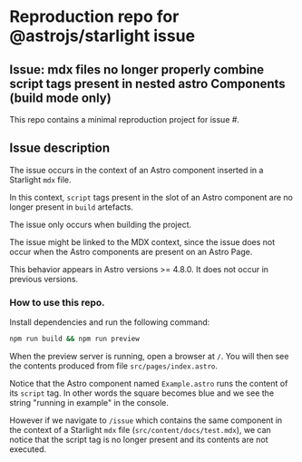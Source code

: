 # Reproduction repo for @astrojs/starlight issue

## Issue: mdx files no longer properly combine script tags present in nested astro Components (build mode only)

This repo contains a minimal reproduction project for issue #.

## Issue description

The issue occurs in the context of an Astro component inserted in a Starlight `mdx` file.

In this context, `script` tags present in the slot of an Astro component are no longer present in `build` artefacts. 

The issue only occurs when building the project. 

The issue might be linked to the MDX context, since the issue does not occur when the Astro components are present on an Astro Page.

This behavior appears in Astro versions >= 4.8.0. It does not occur in previous versions.


### How to use this repo.

Install dependencies and run the following command:

```sh
npm run build && npm run preview
```

When the preview server is running, open a browser at `/`. You will then see the contents produced from file `src/pages/index.astro`. 

Notice that the Astro component named `Example.astro` runs the content of its `script` tag. In other words the square becomes blue and we see the string "running in example" in the console. 

However if we navigate to `/issue` which contains the same component in the context of a Starlight `mdx` file (`src/content/docs/test.mdx`), we can notice that the script tag is no longer present and its contents are not executed.